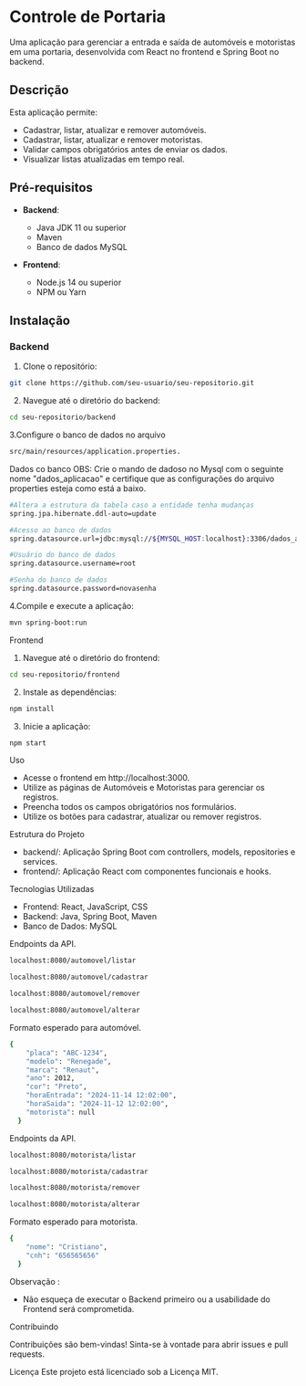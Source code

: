 # Controle de Portaria

Uma aplicação para gerenciar a entrada e saída de automóveis e motoristas em uma portaria, desenvolvida com React no frontend e Spring Boot no backend.

## Descrição

Esta aplicação permite:

- Cadastrar, listar, atualizar e remover automóveis.
- Cadastrar, listar, atualizar e remover motoristas.
- Validar campos obrigatórios antes de enviar os dados.
- Visualizar listas atualizadas em tempo real.

## Pré-requisitos

- **Backend**:
  - Java JDK 11 ou superior
  - Maven
  - Banco de dados MySQL

- **Frontend**:
  - Node.js 14 ou superior
  - NPM ou Yarn

## Instalação

### Backend

1. Clone o repositório:

```bash
git clone https://github.com/seu-usuario/seu-repositorio.git
```

2. Navegue até o diretório do backend:
```bash
cd seu-repositorio/backend
```

3.Configure o banco de dados no arquivo 
```bash 
src/main/resources/application.properties.
```
Dados co banco
OBS: Crie o mando de dadoso no Mysql com o seguinte nome "dados_aplicacao" e certifique que as configurações do arquivo properties esteja como está a baixo.

```bash
#Altera a estrutura da tabela caso a entidade tenha mudanças
spring.jpa.hibernate.ddl-auto=update

#Acesso ao banco de dados
spring.datasource.url=jdbc:mysql://${MYSQL_HOST:localhost}:3306/dados_aplicacao

#Usuário do banco de dados
spring.datasource.username=root

#Senha do banco de dados
spring.datasource.password=novasenha
```

4.Compile e execute a aplicação:
```bash 
mvn spring-boot:run
```

Frontend

1. Navegue até o diretório do frontend:

```bash 
cd seu-repositorio/frontend
```

2. Instale as dependências:

```bash
npm install
```
3. Inicie a aplicação:

```bash
npm start
```
Uso

- Acesse o frontend em http://localhost:3000.
- Utilize as páginas de Automóveis e Motoristas para gerenciar os registros.
- Preencha todos os campos obrigatórios nos formulários.
- Utilize os botões para cadastrar, atualizar ou remover registros.

Estrutura do Projeto

- backend/: Aplicação Spring Boot com controllers, models, repositories e services.
- frontend/: Aplicação React com componentes funcionais e hooks.

Tecnologias Utilizadas

- Frontend: React, JavaScript, CSS
- Backend: Java, Spring Boot, Maven
- Banco de Dados: MySQL

Endpoints da API.
```bash
localhost:8080/automovel/listar
```
```bash
localhost:8080/automovel/cadastrar
```
```bash
localhost:8080/automovel/remover
```
```bash
localhost:8080/automovel/alterar
```
Formato esperado para automóvel.

```bash
{
    "placa": "ABC-1234",
    "modelo": "Renegade",
    "marca": "Renaut",
    "ano": 2012,
    "cor": "Preto",
    "horaEntrada": "2024-11-14 12:02:00",
    "horaSaida": "2024-11-12 12:02:00",
    "motorista": null
  }
```

Endpoints da API.
```bash
localhost:8080/motorista/listar
```
```bash
localhost:8080/motorista/cadastrar
```
```bash
localhost:8080/motorista/remover
```
```bash
localhost:8080/motorista/alterar
```
Formato esperado para motorista.

```bash
{
    "nome": "Cristiano",
    "cnh": "656565656"
  }
```


Observação :
- Não esqueça de executar o Backend primeiro ou a usabilidade do Frontend será comprometida.

Contribuindo

Contribuições são bem-vindas! Sinta-se à vontade para abrir issues e pull requests.

Licença
Este projeto está licenciado sob a Licença MIT.


